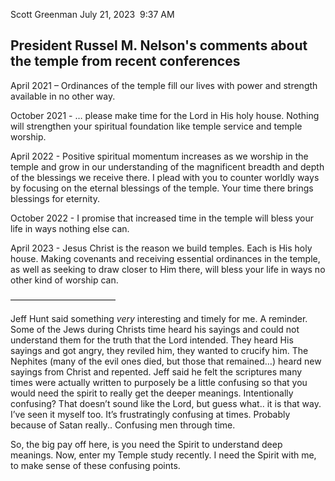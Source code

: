 Scott Greenman 
July 21, 2023  9:37 AM

## President Russel M. Nelson's comments about the temple from recent conferences

April 2021 – Ordinances of the temple fill our lives with power and strength available in no other way.

  

October 2021 - … please make time for the Lord in His holy house. Nothing will strengthen your spiritual foundation like temple service and temple worship.

  

April 2022 - Positive spiritual momentum increases as we worship in the temple and grow in our understanding of the magnificent breadth and depth of the blessings we receive there. I plead with you to counter worldly ways by focusing on the eternal blessings of the temple. Your time there brings blessings for eternity.

  

October 2022 - I promise that increased time in the temple will bless your life in ways nothing else can.

  

April 2023 - Jesus Christ is the reason we build temples. Each is His holy house. Making covenants and receiving essential ordinances in the temple, as well as seeking to draw closer to Him there, will bless your life in ways no other kind of worship can.

  

————————————

  

Jeff Hunt said something _very_ interesting and timely for me. A reminder. Some of the Jews during Christs time heard his sayings and could not understand them for the truth that the Lord intended. They heard His sayings and got angry, they reviled him, they wanted to crucify him. The Nephites (many of the evil ones died, but those that remained…) heard new sayings from Christ and repented. Jeff said he felt the scriptures many times were actually written to purposely be a little confusing so that you would need the spirit to really get the deeper meanings. Intentionally confusing? That doesn’t sound like the Lord, but guess what.. it is that way. I’ve seen it myself too. It’s frustratingly confusing at times. Probably because of Satan really.. Confusing men through time. 

  

So, the big pay off here, is you need the Spirit to understand deep meanings. Now, enter my Temple study recently. I need the Spirit with me, to make sense of these confusing points.